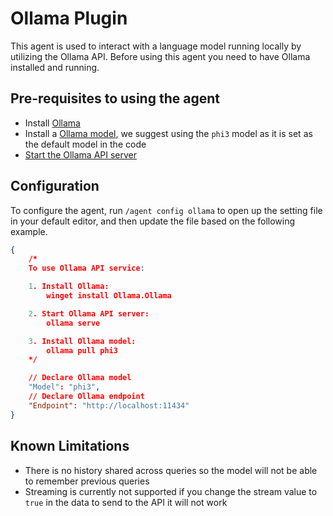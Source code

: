 # Ollama Plugin

This agent is used to interact with a language model running locally by utilizing the Ollama API. Before using
this agent you need to have Ollama installed and running.

## Pre-requisites to using the agent

- Install [Ollama](https://github.com/ollama/ollama) 
- Install a [Ollama model](https://github.com/ollama/ollama?tab=readme-ov-file#model-library), we
  suggest using the `phi3` model as it is set as the default model in the code
- [Start the Ollama API server](https://github.com/ollama/ollama?tab=readme-ov-file#start-ollama)

## Configuration

To configure the agent, run `/agent config ollama` to open up the setting file in your default editor, and then update the file based on the following example.

```json
{
    /*
    To use Ollama API service:

    1. Install Ollama:
        winget install Ollama.Ollama

    2. Start Ollama API server:
        ollama serve

    3. Install Ollama model:
        ollama pull phi3
    */

    // Declare Ollama model
    "Model": "phi3",
    // Declare Ollama endpoint
    "Endpoint": "http://localhost:11434"
}
```

## Known Limitations

- There is no history shared across queries so the model will not be able to remember previous
  queries
- Streaming is currently not supported if you change the stream value to `true` in the data to send
  to the API it will not work
